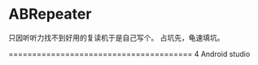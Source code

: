 # ABRepeater

只因听听力找不到好用的复读机于是自己写个。
占坑先，龟速填坑。


=======================================
4 Android studio

